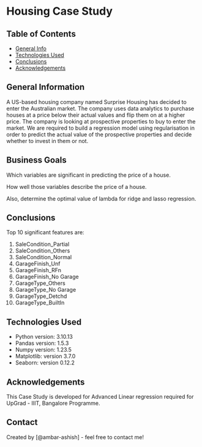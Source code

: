 # Housing Case Study


## Table of Contents
* [General Info](#general-information)
* [Technologies Used](#technologies-used)
* [Conclusions](#conclusions)
* [Acknowledgements](#acknowledgements)


## General Information
A US-based housing company named Surprise Housing has decided to enter the Australian market. The company uses data analytics to purchase houses at a price below their actual values and flip them on at a higher price.
The company is looking at prospective properties to buy to enter the market. We are required to build a regression model using regularisation in order to predict the actual value of the prospective properties and decide whether to invest in them or not.
 

## Business Goals

Which variables are significant in predicting the price of a house.

How well those variables describe the price of a house.

Also, determine the optimal value of lambda for ridge and lasso regression.


## Conclusions
Top 10 significant features are:
1. SaleCondition_Partial
2. SaleCondition_Others
3. SaleCondition_Normal
4. GarageFinish_Unf
5. GarageFinish_RFn
6. GarageFinish_No Garage
7. GarageType_Others
8. GarageType_No Garage
9. GarageType_Detchd
10. GarageType_BuiltIn


## Technologies Used
- Python version: 3.10.13
- Pandas version: 1.5.3
- Numpy version: 1.23.5
- Matplotlib: version 3.7.0
- Seaborn: version 0.12.2


## Acknowledgements
This Case Study is developed for Advanced Linear regression required for UpGrad - IIIT, Bangalore Programme.


## Contact
Created by [@ambar-ashish] - feel free to contact me!